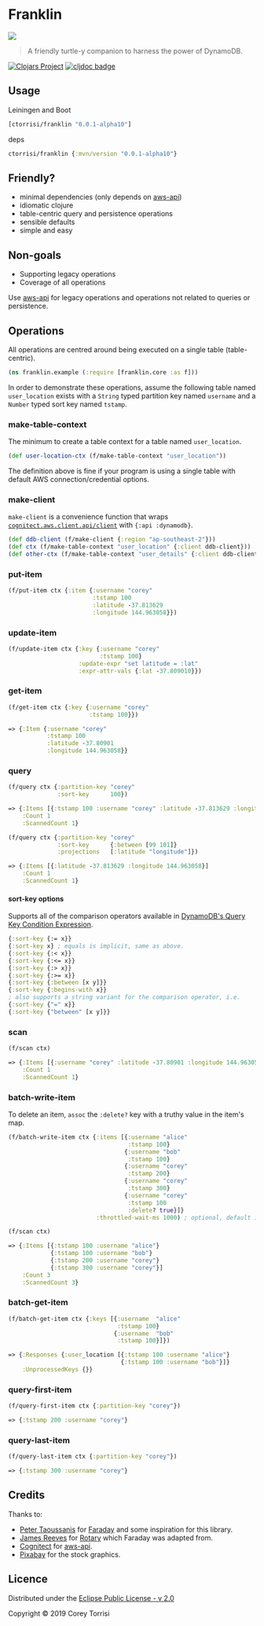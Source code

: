 # Franklin

[![](docs/franklin.png)](#)

> A friendly turtle-y companion to harness the power of DynamoDB.

[![Clojars Project](https://img.shields.io/clojars/v/ctorrisi/franklin.svg)](https://clojars.org/ctorrisi/franklin)
[![cljdoc badge](https://cljdoc.org/badge/ctorrisi/franklin)](https://cljdoc.org/d/ctorrisi/franklin)

## Usage

Leiningen and Boot
```clojure
[ctorrisi/franklin "0.0.1-alpha10"]
```

deps
```clojure
ctorrisi/franklin {:mvn/version "0.0.1-alpha10"}
```

## Friendly?

* minimal dependencies (only depends on [aws-api])
* idiomatic clojure
* table-centric query and persistence operations
* sensible defaults
* simple and easy

## Non-goals

* Supporting legacy operations
* Coverage of all operations

Use [aws-api] for legacy operations and operations not related to queries or persistence.

## Operations

All operations are centred around being executed on a single table (table-centric).

```clojure
(ns franklin.example (:require [franklin.core :as f]))
```

In order to demonstrate these operations, assume the following table named ``user_location`` exists with a ``String`` typed partition key named ``username`` and a ``Number`` typed sort key named ``tstamp``.

### make-table-context

The minimum to create a table context for a table named ``user_location``.

```clojure
(def user-location-ctx (f/make-table-context "user_location"))
```

The definition above is fine if your program is using a single table with default AWS connection/credential options.

### make-client

``make-client`` is a convenience function that wraps [``cognitect.aws.client.api/client``](https://github.com/cognitect-labs/aws-api/blob/master/src/cognitect/aws/client/api.clj#L22) with ``{:api :dynamodb}``.

```clojure
(def ddb-client (f/make-client {:region "ap-southeast-2"}))
(def ctx (f/make-table-context "user_location" {:client ddb-client}))
(def other-ctx (f/make-table-context "user_details" {:client ddb-client}))
```

### put-item
```clojure
(f/put-item ctx {:item {:username "corey"
                        :tstamp 100
                        :latitude -37.813629
                        :longitude 144.963058}})
```

### update-item
```clojure
(f/update-item ctx {:key {:username "corey"
                          :tstamp 100}
                    :update-expr "set latitude = :lat"
                    :expr-attr-vals {:lat -37.809010}})
```

### get-item
```clojure
(f/get-item ctx {:key {:username "corey"
                       :tstamp 100}})

=> {:Item {:username "corey"
           :tstamp 100
           :latitude -37.80901
           :longitude 144.963058}}
```

### query

```clojure
(f/query ctx {:partition-key "corey"
              :sort-key      100})

=> {:Items [{:tstamp 100 :username "corey" :latitude -37.813629 :longitude 144.963058}]
    :Count 1
    :ScannedCount 1}

(f/query ctx {:partition-key "corey"
              :sort-key      {:between [99 101]}
              :projections   [:latitude "longitude"]})

=> {:Items [{:latitude -37.813629 :longitude 144.963058}]
    :Count 1
    :ScannedCount 1}
```

#### sort-key options

Supports all of the comparison operators available in [DynamoDB's Query Key Condition Expression](https://docs.aws.amazon.com/amazondynamodb/latest/developerguide/Query.html).

```clojure
{:sort-key {:= x}}
{:sort-key x} ; equals is implicit, same as above.
{:sort-key {:< x}}
{:sort-key {:<= x}}
{:sort-key {:> x}}
{:sort-key {:>= x}}
{:sort-key {:between [x y]}}
{:sort-key {:begins-with x}}
; also supports a string variant for the comparison operator, i.e.
{:sort-key {"=" x}}
{:sort-key {"between" [x y]}}
```

### scan
```clojure
(f/scan ctx)

=> {:Items [{:username "corey" :latitude -37.80901 :longitude 144.963058 :tstamp 100}]
    :Count 1
    :ScannedCount 1}
```

### batch-write-item
To delete an item, ``assoc`` the ``:delete?`` key with a truthy value in the item's map.
```clojure
(f/batch-write-item ctx {:items [{:username "alice"
                                  :tstamp 100}
                                 {:username "bob"
                                  :tstamp 100}
                                 {:username "corey"
                                  :tstamp 200}
                                 {:username "corey"
                                  :tstamp 300}
                                 {:username "corey"
                                  :tstamp 100 
                                  :delete? true}]}
                         :throttled-wait-ms 1000) ; optional, default is 1000 ms

(f/scan ctx)

=> {:Items [{:tstamp 100 :username "alice"}
            {:tstamp 100 :username "bob"}
            {:tstamp 200 :username "corey"}
            {:tstamp 300 :username "corey"}]
    :Count 3
    :ScannedCount 3}
```

### batch-get-item
```clojure
(f/batch-get-item ctx {:keys [{:username  "alice"
                               :tstamp 100}
                              {:username  "bob"
                               :tstamp 100}]})

=> {:Responses {:user_location [{:tstamp 100 :username "alice"}
                                {:tstamp 100 :username "bob"}]}
    :UnprocessedKeys {}}
```

### query-first-item
```clojure
(f/query-first-item ctx {:partition-key "corey"})

=> {:tstamp 200 :username "corey"}
```

### query-last-item
```clojure
(f/query-last-item ctx {:partition-key "corey"})

=> {:tstamp 300 :username "corey"}
```

## Credits

Thanks to:
* [Peter Taoussanis](https://github.com/ptaoussanis) for [Faraday](https://github.com/ptaoussanis/faraday) and some inspiration for this library.
* [James Reeves](https://github.com/weavejester) for [Rotary](https://github.com/weavejester/rotary) which Faraday was adapted from.
* [Cognitect](https://github.com/cognitect) for [aws-api].
* [Pixabay](https://pixabay.com) for the stock graphics.

## Licence

Distributed under the [Eclipse Public License - v 2.0](https://raw.githubusercontent.com/ctorrisi/franklin/master/LICENSE)

Copyright &copy; 2019 Corey Torrisi

[aws-api]: https://github.com/cognitect-labs/aws-api/
[aws-api-client]: https://github.com/cognitect-labs/aws-api/blob/master/src/cognitect/aws/client/api.clj#L22 "``cognitect.aws.client.api/client``"
